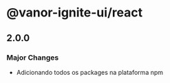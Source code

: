 # @vanor-ignite-ui/react

## 2.0.0

### Major Changes

- Adicionando todos os packages na plataforma npm
